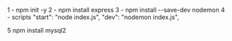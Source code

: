 1 - npm init -y
2 - npm install express
3 - npm install --save-dev nodemon
4 - scripts
    "start": "node index.js",
    "dev": "nodemon index.js",

5  npm install mysql2